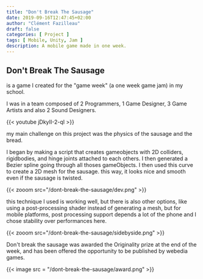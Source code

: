 ```yaml
---
title: "Don't Break The Sausage"
date: 2019-09-16T12:47:45+02:00
author: "Clément Fazilleau"
draft: false
categories: [ Project ]
tags: [ Mobile, Unity, Jam ]
description: A mobile game made in one week.
---
```


## Don't Break The Sausage

is a game I created for the "game week" (a one week game jam) in my school.

I was in a team composed of 2 Programmers, 1 Game Designer, 3 Game Artists and also 2 Sound Designers.

{{< youtube jDkyII-2-qI >}}

my main challenge on this project was the physics of the sausage and the bread.

I began by making a script that creates gameobjects with 2D colliders, rigidbodies, and hinge joints attached to each others.
I then generated a Bezier spline going through all thoses gameObjects. I then used this curve to create a 2D mesh for the sausage. this way, it looks nice and smooth even if the sausage is twisted.

{{< zooom src="/dont-break-the-sausage/dev.png" >}}

this technique I used is working well, but there is also other options, like using a post-processing shader instead of generating a mesh, but for mobile platforms, post processing support depends a lot of the phone and I chose stability over performances here.

{{< zooom src="/dont-break-the-sausage/sidebyside.png" >}}

Don't break the sausage was awarded the Originality prize at the end of the week, and has been offered the opportunity to be published by webedia games.

{{< image src = "/dont-break-the-sausage/award.png" >}}
